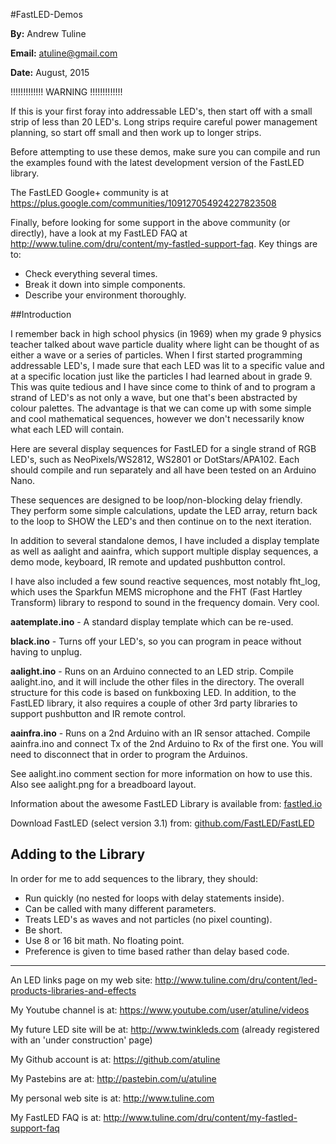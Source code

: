 #FastLED-Demos


**By:** Andrew Tuline

**Email:** atuline@gmail.com

**Date:** August, 2015

!!!!!!!!!!!!! WARNING !!!!!!!!!!!!!


If this is your first foray into addressable LED's, then start off with a small strip of less than 20 LED's. Long strips require careful power management planning, so start off small and then work up to longer strips.

Before attempting to use these demos, make sure you can compile and run the examples found with the latest development version of the FastLED library.

The FastLED Google+ community is at https://plus.google.com/communities/109127054924227823508

Finally, before looking for some support in the above community (or directly), have a look at my FastLED FAQ at http://www.tuline.com/dru/content/my-fastled-support-faq. Key things are to:

- Check everything several times.
- Break it down into simple components.
- Describe your environment thoroughly.


##Introduction

I remember back in high school physics (in 1969) when my grade 9 physics teacher talked about wave particle duality where light can be thought of as either a wave or a series of particles.  When I first started programming addressable LED's, I made sure that each LED was lit to a specific value and at a specific location just like the particles I had learned about in grade 9. This was quite tedious and I have since come to think of and to program a strand of LED's as not only a wave, but one that's been abstracted by colour palettes. The advantage is that we can come up with some simple and cool mathematical sequences, however we don't necessarily know what each LED will contain.

Here are several display sequences for FastLED for a single strand of RGB LED's, such as NeoPixels/WS2812, WS2801 or DotStars/APA102. Each should compile and run separately and all have been tested on an Arduino Nano.

These sequences are designed to be loop/non-blocking delay friendly. They perform some simple calculations, update the LED array, return back to the loop to SHOW the LED's and then continue on to the next iteration.

In addition to several standalone demos, I have included a display template as well as aalight and aainfra, which support multiple display sequences, a demo mode, keyboard, IR remote and updated pushbutton control.

I have also included a few sound reactive sequences, most notably fht_log, which uses the Sparkfun MEMS microphone and the FHT (Fast Hartley Transform) library to respond to sound in the frequency domain. Very cool.



**aatemplate.ino** - A standard display template which can be re-used.

**black.ino** - Turns off your LED's, so you can program in peace without having to unplug.

**aalight.ino** - Runs on an Arduino connected to an LED strip. Compile aalight.ino, and it will include the other files in the directory. The overall structure for this code is based on funkboxing LED. In addition, to the FastLED library, it also requires a couple of other 3rd party libraries to support pushbutton and IR remote control.

**aainfra.ino** - Runs on a 2nd Arduino with an IR sensor attached. Compile aainfra.ino and connect Tx of the 2nd Arduino to Rx of the first one. You will need to disconnect that in order to program the Arduinos.

See aalight.ino comment section for more information on how to use this. Also see aalight.png for a breadboard layout.


Information about the awesome FastLED Library is available from: [fastled.io](http://fastled.io/)

Download FastLED (select version 3.1) from: [github.com/FastLED/FastLED](https://github.com/FastLED/FastLED)


## Adding to the Library

In order for me to add sequences to the library, they should:

* Run quickly (no nested for loops with delay statements inside).
* Can be called with many different parameters.
* Treats LED's as waves and not particles (no pixel counting).
* Be short.
* Use 8 or 16 bit math. No floating point.
* Preference is given to time based rather than delay based code.

----------------------------------------------------------


An LED links page on my web site:       http://www.tuline.com/dru/content/led-products-libraries-and-effects

My Youtube channel is at:               https://www.youtube.com/user/atuline/videos

My future LED site will be at:          http://www.twinkleds.com  (already registered with an 'under construction' page)

My Github account is at:                https://github.com/atuline

My Pastebins are at:                    http://pastebin.com/u/atuline

My personal web site is at:             http://www.tuline.com

My FastLED FAQ is at:                   http://www.tuline.com/dru/content/my-fastled-support-faq
